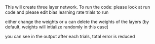 This will create three layer network.
To run the code: please look at run code and please edit 
bias
learning rate
trials to run

either change the weights or u can delete the weights of the layers 
(by default, weights will intialize randomly in this case)

you can see in the output after each trials, total error is reduced 

